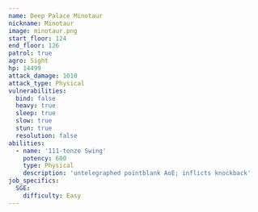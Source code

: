 ```yaml
---
name: Deep Palace Minotaur
nickname: Minotaur
image: minotaur.png
start_floor: 124
end_floor: 126
patrol: true
agro: Sight
hp: 14499
attack_damage: 1010
attack_type: Physical
vulnerabilities:
  bind: false
  heavy: true
  sleep: true
  slow: true
  stun: true
  resolution: false
abilities:
  - name: '111-tonze Swing'
    potency: 600
    type: Physical
    description: 'untelegraphed pointblank AoE; inflicts knockback'
job_specifics:
  SGE:
    difficulty: Easy
---
```

